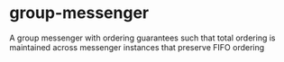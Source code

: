 # group-messenger

A group messenger with ordering guarantees such that total ordering is maintained across messenger instances that preserve FIFO ordering
